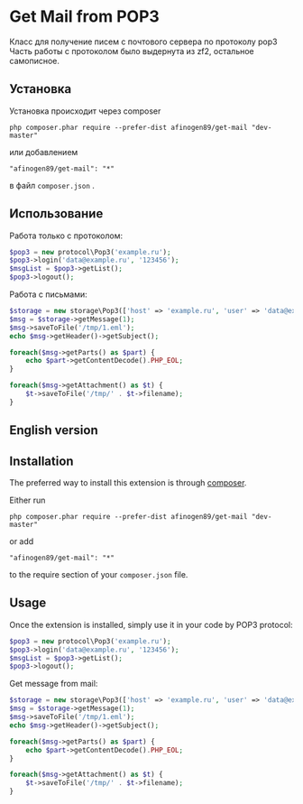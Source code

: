 Get Mail from POP3
==================

Класс для получение писем с почтового сервера по протоколу pop3  
Часть работы с протоколом было выдернута из zf2, остальное самописное.

Установка
------------

Установка происходит через composer

```
php composer.phar require --prefer-dist afinogen89/get-mail "dev-master"
```

или добавлением

```
"afinogen89/get-mail": "*"
```

в файл `composer.json` .

Использование
------------

Работа только с протоколом:

```php
$pop3 = new protocol\Pop3('example.ru');
$pop3->login('data@example.ru', '123456');
$msgList = $pop3->getList();
$pop3->logout();
```

Работа с письмами:

```php
$storage = new storage\Pop3(['host' => 'example.ru', 'user' => 'data@example.ru', 'password' => '123456']);
$msg = $storage->getMessage(1);
$msg->saveToFile('/tmp/1.eml');
echo $msg->getHeader()->getSubject();

foreach($msg->getParts() as $part) {
    echo $part->getContentDecode().PHP_EOL;
}

foreach($msg->getAttachment() as $t) {
    $t->saveToFile('/tmp/' . $t->filename);
}
```

English version
-----------

Installation
------------

The preferred way to install this extension is through [composer](http://getcomposer.org/download/).

Either run

```
php composer.phar require --prefer-dist afinogen89/get-mail "dev-master"
```

or add

```
"afinogen89/get-mail": "*"
```

to the require section of your `composer.json` file.


Usage
-----

Once the extension is installed, simply use it in your code by  POP3 protocol:

```php
$pop3 = new protocol\Pop3('example.ru');
$pop3->login('data@example.ru', '123456');
$msgList = $pop3->getList();
$pop3->logout();
```

Get message from mail:

```php
$storage = new storage\Pop3(['host' => 'example.ru', 'user' => 'data@example.ru', 'password' => '123456']);
$msg = $storage->getMessage(1);
$msg->saveToFile('/tmp/1.eml');
echo $msg->getHeader()->getSubject();

foreach($msg->getParts() as $part) {
    echo $part->getContentDecode().PHP_EOL;
}

foreach($msg->getAttachment() as $t) {
    $t->saveToFile('/tmp/' . $t->filename);
}
```